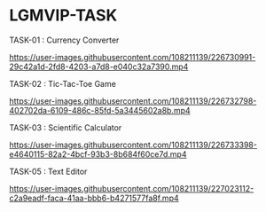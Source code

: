 # LGMVIP-TASK

TASK-01 : Currency Converter

https://user-images.githubusercontent.com/108211139/226730991-29c42a1d-2fd8-4203-a7d8-e040c32a7390.mp4
<br>


TASK-02 : Tic-Tac-Toe Game

https://user-images.githubusercontent.com/108211139/226732798-402702da-6109-486c-85fd-5a3445602a8b.mp4
<br>


TASK-03 : Scientific Calculator

https://user-images.githubusercontent.com/108211139/226733398-e4640115-82a2-4bcf-93b3-8b684f60ce7d.mp4

TASK-05 : Text Editor



https://user-images.githubusercontent.com/108211139/227023112-c2a9eadf-faca-41aa-bbb6-b4271577fa8f.mp4

